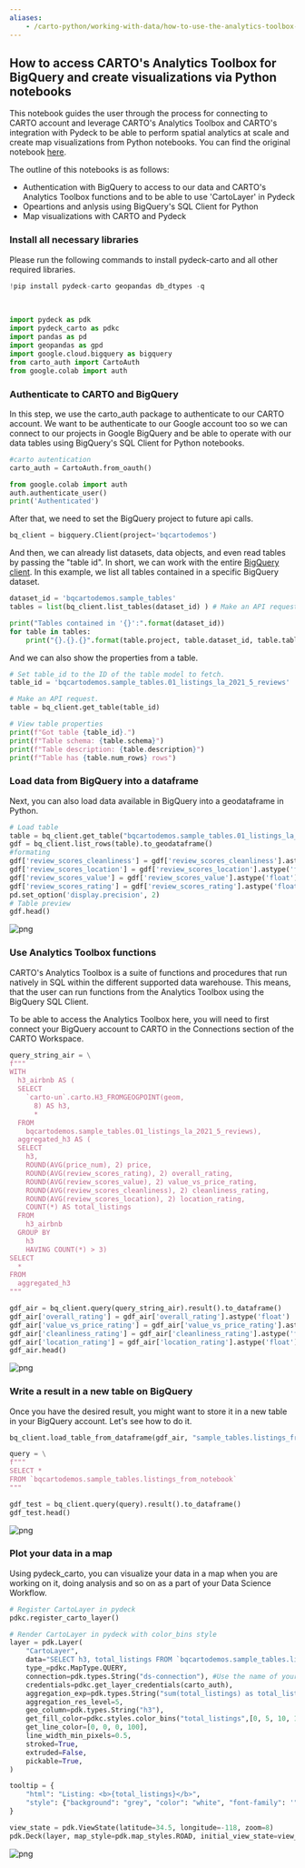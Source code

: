 ```yaml
---
aliases:
    - /carto-python/working-with-data/how-to-use-the-analytics-toolbox-for-bigquery
---
```


## How to access CARTO's Analytics Toolbox for BigQuery and create visualizations via Python notebooks

This notebook guides the user through the process for connecting to CARTO account and leverage CARTO's Analytics Toolbox and CARTO's integration with Pydeck to be able to perform spatial analytics at scale and create map visualizations from Python notebooks. You can find the original notebook [here](https://colab.research.google.com/drive/1rGrXgKuFdtKN_wnpz1jtlzFPyed-V1Ry?usp=sharing).

The outline of this notebooks is as follows:

*   Authentication with BigQuery to access to our data and CARTO's Analytics Toolbox functions and to be able to use 'CartoLayer' in Pydeck
*   Opeartions and anlysis using BigQuery's SQL Client for Python
*   Map visualizations with CARTO and Pydeck


### Install all necessary libraries
Please run the following commands to install pydeck-carto and all other required libraries.


```python
!pip install pydeck-carto geopandas db_dtypes -q
```

</br>

```python
import pydeck as pdk
import pydeck_carto as pdkc
import pandas as pd
import geopandas as gpd
import google.cloud.bigquery as bigquery
from carto_auth import CartoAuth
from google.colab import auth
```

### Authenticate to CARTO and BigQuery

In this step, we use the carto_auth package to authenticate to our CARTO account. We want to be authenticate to our Google account too so we can connect to our projects in Google BigQuery and be able to operate with our data tables using BigQuery's SQL Client for Python notebooks.



```python
#carto autentication
carto_auth = CartoAuth.from_oauth()
```




```python
from google.colab import auth
auth.authenticate_user()
print('Authenticated')
```


After that, we need to set the BigQuery project to future api calls.


```python
bq_client = bigquery.Client(project='bqcartodemos')
```

And then, we can already list datasets, data objects, and even read tables by passing the "table id". In short, we can work with the entire [BigQuery client](https://cloud.google.com/bigquery/docs/reference/libraries).
In this example, we list all tables contained in a specific BigQuery dataset.


```python
dataset_id = 'bqcartodemos.sample_tables'
tables = list(bq_client.list_tables(dataset_id) ) # Make an API request.

print("Tables contained in '{}':".format(dataset_id))
for table in tables:
    print("{}.{}.{}".format(table.project, table.dataset_id, table.table_id))
```


And we can also show the properties from a table.


```python
# Set table_id to the ID of the table model to fetch.
table_id = 'bqcartodemos.sample_tables.01_listings_la_2021_5_reviews'

# Make an API request.
table = bq_client.get_table(table_id)

# View table properties
print(f"Got table {table_id}.")
print(f"Table schema: {table.schema}")
print(f"Table description: {table.description}")
print(f"Table has {table.num_rows} rows")
```


### Load data from BigQuery into a dataframe

Next, you can also load data available in BigQuery into a geodataframe in Python.


```python
# Load table
table = bq_client.get_table("bqcartodemos.sample_tables.01_listings_la_2021_5_reviews")
gdf = bq_client.list_rows(table).to_geodataframe()
#formating
gdf['review_scores_cleanliness'] = gdf['review_scores_cleanliness'].astype('float')
gdf['review_scores_location'] = gdf['review_scores_location'].astype('float')
gdf['review_scores_value'] = gdf['review_scores_value'].astype('float')
gdf['review_scores_rating'] = gdf['review_scores_rating'].astype('float')
pd.set_option('display.precision', 2)
# Table preview
gdf.head()
```




![png](/img/carto-python/bq-notebook/output_14_1.png)



### Use Analytics Toolbox functions

CARTO's Analytics Toolbox is a suite of functions and procedures that run natively in SQL within the different supported data warehouse. This means, that the user can run functions from the Analytics Toolbox using the BigQuery SQL Client.

To be able to access the Analytics Toolbox here, you will need to first connect your BigQuery account to CARTO in the Connections section of the CARTO Workspace.


```python
query_string_air = \
f"""
WITH
  h3_airbnb AS (
  SELECT
    `carto-un`.carto.H3_FROMGEOGPOINT(geom,
      8) AS h3,
      *
  FROM
    bqcartodemos.sample_tables.01_listings_la_2021_5_reviews),
  aggregated_h3 AS (
  SELECT
    h3,
    ROUND(AVG(price_num), 2) price,
    ROUND(AVG(review_scores_rating), 2) overall_rating,
    ROUND(AVG(review_scores_value), 2) value_vs_price_rating,
    ROUND(AVG(review_scores_cleanliness), 2) cleanliness_rating,
    ROUND(AVG(review_scores_location), 2) location_rating,
    COUNT(*) AS total_listings
  FROM
    h3_airbnb
  GROUP BY
    h3
	HAVING COUNT(*) > 3)
SELECT
  *
FROM
  aggregated_h3
"""

gdf_air = bq_client.query(query_string_air).result().to_dataframe()
gdf_air['overall_rating'] = gdf_air['overall_rating'].astype('float')
gdf_air['value_vs_price_rating'] = gdf_air['value_vs_price_rating'].astype('float')
gdf_air['cleanliness_rating'] = gdf_air['cleanliness_rating'].astype('float')
gdf_air['location_rating'] = gdf_air['location_rating'].astype('float')
gdf_air.head()
```




![png](/img/carto-python/bq-notebook/output_17_1.png)



### Write a result in a new table on BigQuery
Once you have the desired result, you might want to store it in a new table in your BigQuery account. Let's see how to do it.


```python
bq_client.load_table_from_dataframe(gdf_air, "sample_tables.listings_from_notebook").result()
```



```python
query = \
f"""
SELECT *
FROM `bqcartodemos.sample_tables.listings_from_notebook`
"""

gdf_test = bq_client.query(query).result().to_dataframe()
gdf_test.head()
```




![png](/img/carto-python/bq-notebook/output_20_1.png)



### Plot your data in a map
Using pydeck_carto, you can visualize your data in a map when you are working on it, doing analysis and so on as a part of your Data Science Workflow.


```python
# Register CartoLayer in pydeck
pdkc.register_carto_layer()

# Render CartoLayer in pydeck with color_bins style
layer = pdk.Layer(
    "CartoLayer",
    data="SELECT h3, total_listings FROM `bqcartodemos.sample_tables.listings_from_notebook`",
    type_=pdkc.MapType.QUERY,
    connection=pdk.types.String("ds-connection"), #Use the name of your connection in Carto platform
    credentials=pdkc.get_layer_credentials(carto_auth),
    aggregation_exp=pdk.types.String("sum(total_listings) as total_listings"),
    aggregation_res_level=5,
    geo_column=pdk.types.String("h3"),
    get_fill_color=pdkc.styles.color_bins("total_listings",[0, 5, 10, 15, 20, 25], "PinkYl"),
    get_line_color=[0, 0, 0, 100],
    line_width_min_pixels=0.5,
    stroked=True,
    extruded=False,
    pickable=True,
)

tooltip = {
    "html": "Listing: <b>{total_listings}</b>",
    "style": {"background": "grey", "color": "white", "font-family": '"Helvetica Neue", Arial', "z-index": "10000"},
}

view_state = pdk.ViewState(latitude=34.5, longitude=-118, zoom=8)
pdk.Deck(layer, map_style=pdk.map_styles.ROAD, initial_view_state=view_state)
```
![png](/img/carto-python/bq-notebook/bq_map.png)

